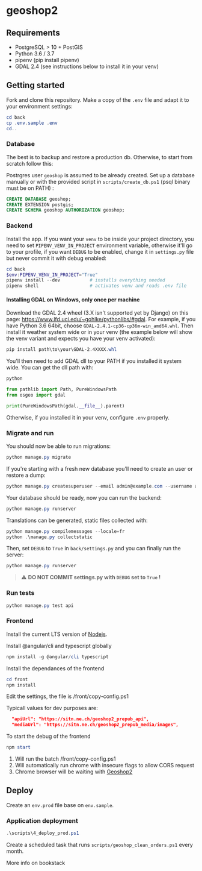 # geoshop2

## Requirements

* PostgreSQL > 10 + PostGIS
* Python 3.6 / 3.7
* pipenv (pip install pipenv)
* GDAL 2.4 (see instructions below to install it in your venv)

## Getting started


Fork and clone this repository. Make a copy of the `.env` file and adapt it to your environment settings:

```powershell
cd back
cp .env.sample .env
cd..
```

### Database

The best is to backup and restore a production db. Otherwise, to start from scratch follow this:

Postrgres user `geoshop` is assumed to be already created. Set up a database manually or with the provided script in `scripts/create_db.ps1` (psql binary must be on PATH) :

```sql
CREATE DATABASE geoshop;
CREATE EXTENSION postgis;
CREATE SCHEMA geoshop AUTHORIZATION geoshop;
```

### Backend

Install the app. If you want your `venv` to be inside your project directory, you need to set `PIPENV_VENV_IN_PROJECT` environment variable, otherwise it'll go to your profile, if you want `DEBUG` to be enabled, change it in `settings.py` file but never commit it with debug enabled:

```powershell
cd back
$env:PIPENV_VENV_IN_PROJECT="True"
pipenv install --dev           # installs everything needed
pipenv shell                   # activates venv and reads .env file
```

#### Installing GDAL on Windows, only once per machine
Download the GDAL 2.4 wheel (3.X isn't supported yet by Django) on this page: https://www.lfd.uci.edu/~gohlke/pythonlibs/#gdal. For example, if you have Python 3.6 64bit, choose `GDAL‑2.4.1‑cp36‑cp36m‑win_amd64.whl`.
Then install it weather system wide or in your venv (the example below will show the venv variant and expects you have your venv activated):

```powershell
pip install path\to\your\GDAL-2.4XXXX.whl
```

You'll then need to add GDAL dll to your PATH if you installed it system wide. You can get the dll path with:

```python
python

from pathlib import Path, PureWindowsPath
from osgeo import gdal

print(PureWindowsPath(gdal.__file__).parent)
```

Otherwise, if you installed it in your venv, configure `.env` properly.

### Migrate and run

You should now be able to run migrations:

```powershell
python manage.py migrate
```

If you're starting with a fresh new database you'll need to create an user or restore a dump:

```powershell
python manage.py createsuperuser --email admin@example.com --username admin
```

Your database should be ready, now you can run the backend:

```powershell
python manage.py runserver
```

Translations can be generated, static files collected with:

```powershell
python manage.py compilemessages --locale=fr
python .\manage.py collectstatic
```

Then, set `DEBUG` to `True` in `back/settings.py` and you can finally run the server:

```powershell
python manage.py runserver
```

> :warning: **DO NOT COMMIT settings.py with `DEBUG` set to `True` !**

### Run tests

```powershell
python manage.py test api
```

### Frontend

Install the current LTS version of [Nodejs](https://nodejs.org/en/).

Install @angular/cli and typescript globally

```powershell
npm install -g @angular/cli typescript
```

Install the dependances of the frontend

```powershell
cd front
npm install
```

Edit the settings, the file is /front/copy-config.ps1

Typicall values for dev purposes are:

```json
  "apiUrl": "https://sitn.ne.ch/geoshop2_prepub_api",
  "mediaUrl": "https://sitn.ne.ch/geoshop2_prepub_media/images",
```

To start the debug of the frontend

```powershell
npm start
```

1. Will run the batch /front/copy-config.ps1
2. Will automatically run chrome with insecure flags to allow CORS request
3. Chrome browser will be waiting with [Geoshop2](http://localhost:4200)

## Deploy

Create an `env.prod` file base on `env.sample`.

### Application deployment

```powershell
.\scripts\4_deploy_prod.ps1
```

Create a scheduled task that runs `scripts/geoshop_clean_orders.ps1` every month.

More info on bookstack
